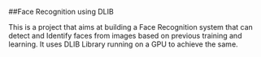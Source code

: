 ##Face Recognition using DLIB


This is a project that aims at building a Face Recognition system that can detect and Identify faces from images based on previous training and learning.
It uses DLIB Library running on a GPU to achieve the same.
